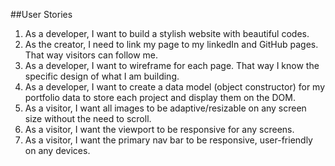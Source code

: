 ##User Stories
1. As a developer, I want to build a stylish website with beautiful codes.
2. As the creator, I need to link my page to my linkedIn and GitHub pages.  That way visitors can follow me.
3. As a developer, I want to wireframe for each page.  That way I know the specific design of what I am building.
4. As a developer, I want to create a data model (object constructor) for my portfolio data to store each project and display them on the DOM.
5. As a visitor, I want all images to be adaptive/resizable on any screen size without the need to scroll.  
6. As a visitor, I want the viewport to be responsive for any screens.
7. As a visitor, I want the primary nav bar to be responsive, user-friendly on any devices. 

